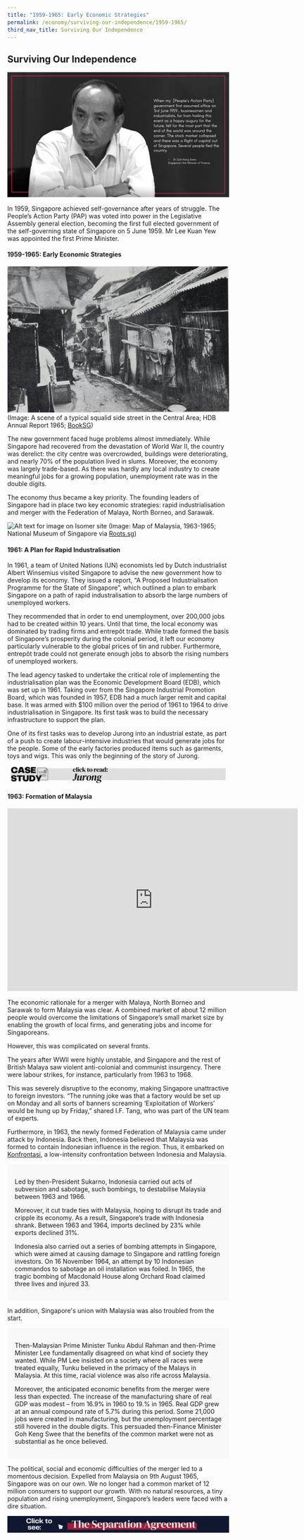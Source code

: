 ```yaml
---
title: "1959-1965: Early Economic Strategies"
permalink: /economy/surviving-our-independence/1959-1965/
third_nav_title: Surviving Our Independence
---
```

## Surviving Our Independence
![Alt text for image on Isomer site](/images/economy/screenshot%202020-10-19.png)

In 1959, Singapore achieved self-governance after years of struggle. The People’s Action Party (PAP) was voted into power in the Legislative Assembly general election, becoming the first full elected government of the self-governing state of Singapore on 5 June 1959. Mr Lee Kuan Yew was appointed the first Prime Minister.

#### 1959-1965: Early Economic Strategies
![Alt text for image on Isomer site](/images/economy/screenshot%202020-10-28.png)
(Image: A scene of a typical squalid side street in the Central Area; HDB Annual Report 1965; [BookSG](https://eresources.nlb.gov.sg/printheritage/detail/daa435c7-799e-4a0c-9ee4-376a31ab9f4a.aspx))

The new government faced huge problems almost immediately. While Singapore had recovered from the devastation of World War II, the country was derelict: the city centre was overcrowded, buildings were deteriorating, and nearly 70% of the population lived in slums. Moreover, the economy was largely trade-based. As there was hardly any local industry to create meaningful jobs for a growing population, unemployment rate was in the double digits.

The economy thus became a key priority. The founding leaders of Singapore had in place two key economic strategies: rapid industrialisation and merger with the Federation of Malaya, North Borneo, and Sarawak.

![Alt text for image on Isomer site](/images/economy/1320585.jpg)
(Image: Map of Malaysia, 1963-1965; National Museum of Singapore via [Roots.sg](https://www.roots.gov.sg/Collection-Landing/listing/1320585))

#### 1961: A Plan for Rapid Industralisation

In 1961, a team of United Nations (UN) economists led by Dutch industrialist Albert Winsemius visited Singapore to advise the new government how to develop its economy. They issued a report, “A Proposed Industrialisation Programme for the State of Singapore”, which outlined a plan to embark Singapore on a path of rapid industralisation to absorb the large numbers of unemployed workers.

They recommended that in order to end unemployment, over 200,000 jobs had to be created within 10 years. Until that time, the local economy was dominated by trading firms and entrepôt trade. While trade formed the basis of Singapore’s prosperity during the colonial period, it left our economy particularly vulnerable to the global prices of tin and rubber. Furthermore, entrepôt trade could not generate enough jobs to absorb the rising numbers of unemployed workers.

The lead agency tasked to undertake the critical role of implementing the industrialisation plan was the Economic Development Board (EDB), which was set up in 1961. Taking over from the Singapore Industrial Promotion Board, which was founded in 1957, EDB had a much larger remit and capital base. It was armed with $100 million over the period of 1961 to 1964 to drive industrialisation in Singapore. Its first task was to build the necessary infrastructure to support the plan.

One of its first tasks was to develop Jurong into an industrial estate, as part of a push to create labour-intensive industries that would generate jobs for the people. Some of the early factories produced items such as garments, toys and wigs. This was only the beginning of the story of Jurong.

[![Alt text for image on Isomer site](/images/economy/case%20study_jurong.gif)](/economy/digging-deeper-case-studies/jurong1)


#### 1963: Formation of Malaysia

<iframe width="660" height="415" src="https://www.youtube.com/embed/WjkrBKuN6CY" title="YouTube video player" frameborder="0" allow="accelerometer; autoplay; clipboard-write; encrypted-media; gyroscope; picture-in-picture" allowfullscreen></iframe>

The economic rationale for a merger with Malaya, North Borneo and Sarawak to form Malaysia was clear. A combined market of about 12 million people would overcome the limitations of Singapore’s small market size by enabling the growth of local firms, and generating jobs and income for Singaporeans.

However, this was complicated on several fronts.

The years after WWII were highly unstable, and Singapore and the rest of British Malaya saw violent anti-colonial and communist insurgency. There were labour strikes, for instance, particularly from 1963 to 1968.
 
This was severely disruptive to the economy, making Singapore unattractive to foreign investors. “The running joke was that a factory would be set up on Monday and all sorts of banners screaming ‘Exploitation of Workers’ would be hung up by Friday,” shared I.F. Tang, who was part of the UN team of experts.

Furthermore, in 1963, the newly formed Federation of Malaysia came under attack by Indonesia. Back then, Indonesia believed that Malaysia was formed to contain Indonesian influence in the region. Thus, it embarked on [Konfrontasi](https://eresources.nlb.gov.sg/history/events/126b6b07-f796-4b4c-b658-938001e3213e), a low-intensity confrontation between Indonesia and Malaysia. 

<div style="border:0px solid #0505f8;background-color:#f8f8f8;padding:1.2em;">

<p>Led by then-President Sukarno, Indonesia carried out acts of subversion and sabotage, such bombings, to destabilise Malaysia between 1963 and 1966. </p>
	
<p>Moreover, it cut trade ties with Malaysia, hoping to disrupt its trade and cripple its economy. As a result, Singapore’s trade with Indonesia shrank. Between 1963 and 1964, imports declined by 23% while exports declined 31%. </p>
	
<p>Indonesia also carried out a series of bombing attempts in Singapore, which were aimed at causing damage to Singapore and rattling foreign investors. On 16 November 1964, an attempt by 10 Indonesian commandos to sabotage an oil installation was foiled. In 1965, the tragic bombing of Macdonald House along Orchard Road claimed three lives and injured 33.</p>
</div>

In addition, Singapore's union with Malaysia was also troubled from the start.

<div style="border:0px solid #0505f8;background-color:#f8f8f8;padding:1.2em;">

<p> Then-Malaysian Prime Minister Tunku Abdul Rahman and then-Prime Minister Lee fundamentally disagreed on what kind of society they wanted. While PM Lee insisted on a society where all races were treated equally, Tunku believed in the primacy of the Malays in Malaysia. At this time, racial violence was also rife across Malaysia.</p>

<p>Moreover, the anticipated economic benefits from the merger were less than expected. The increase of the manufacturing share of real GDP was modest – from 16.9% in 1960 to 19.% in 1965. Real GDP grew at an annual compound rate of 5.7% during this period. Some 21,000 jobs were created in manufacturing, but the unemployment percentage still hovered in the double digits. This persuaded then-Finance Minister Goh Keng Swee that the benefits of the common market were not as substantial as he once believed.</p>
</div>

The political, social and economic difficulties of the merger led to a momentous decision. Expelled from Malaysia on 9th August 1965, Singapore was on our own. We no longer had a common market of 12 million consumers to support our growth. With no natural resources, a tiny population and rising unemployment, Singapore’s leaders were faced with a dire situation.

![Alt text for image on Isomer site](/images/more_separation%20agreement.gif)
